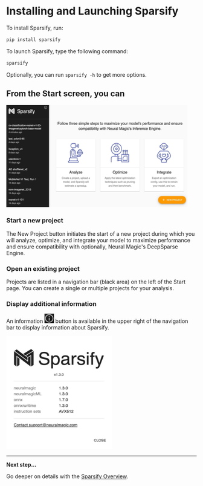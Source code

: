 <!--
Copyright (c) 2021 - present / Neuralmagic, Inc. All Rights Reserved.

Licensed under the Apache License, Version 2.0 (the "License");
you may not use this file except in compliance with the License.
You may obtain a copy of the License at

   http://www.apache.org/licenses/LICENSE-2.0

Unless required by applicable law or agreed to in writing,
software distributed under the License is distributed on an "AS IS" BASIS,
WITHOUT WARRANTIES OR CONDITIONS OF ANY KIND, either express or implied.
See the License for the specific language governing permissions and
limitations under the License.
-->

# Installing and Launching Sparsify

To install Sparsify, run:

```bash
pip install sparsify
```

To launch Sparsify, type the following command:

```bash
sparsify
```

Optionally, you can run `sparsify -h` to get more options.

## From the Start screen, you can

<kbd><img src="images/image_1.jpg" alt="(Start screen)" width="480" height="270" /></kbd>

### Start a new project

The New Project button initiates the start of a new project during which you will analyze, optimize, and integrate your model to maximize performance and ensure compatibility with optionally, Neural Magic's DeepSparse Engine.

### Open an existing project

Projects are listed in a navigation bar (black area) on the left of the Start page. You can create a single or multiple projects for your analysis.

### Display additional information

An information <kbd><img src="images/image_2.jpg" alt="(i)" width="25" height="25" /></kbd> button is available in the upper right of the navigation bar to display information about Sparsify.

<kbd><img src="images/image_3.jpg" alt="(Sparsify version numbers)" width="280" height="300" /></kbd>

---
**Next step...**

Go deeper on details with the [Sparsify Overview](https://docs.neuralmagic.com/sparsify/main/source/userguide/03-sparsify-overview.html).
